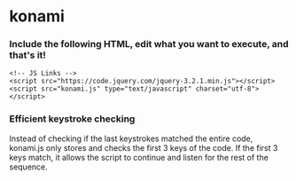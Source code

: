 # konami

### Include the following HTML, edit what you want to execute, and that's it!

    <!-- JS Links -->
    <script src="https://code.jquery.com/jquery-3.2.1.min.js"></script>
    <script src="konami.js" type="text/javascript" charset="utf-8"></script>

### Efficient keystroke checking
Instead of checking if the last keystrokes matched the entire code, konami.js only stores and checks the first 3 keys of the code. If the first 3 keys match, it allows the script to continue and listen for the rest of the sequence.
